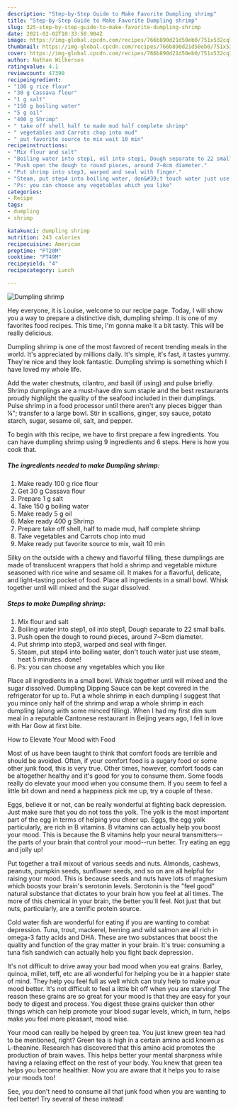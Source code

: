 ```yaml
---
description: "Step-by-Step Guide to Make Favorite Dumpling shrimp"
title: "Step-by-Step Guide to Make Favorite Dumpling shrimp"
slug: 325-step-by-step-guide-to-make-favorite-dumpling-shrimp
date: 2021-02-02T10:33:50.904Z
image: https://img-global.cpcdn.com/recipes/766b890d21d50eb0/751x532cq70/dumpling-shrimp-recipe-main-photo.jpg
thumbnail: https://img-global.cpcdn.com/recipes/766b890d21d50eb0/751x532cq70/dumpling-shrimp-recipe-main-photo.jpg
cover: https://img-global.cpcdn.com/recipes/766b890d21d50eb0/751x532cq70/dumpling-shrimp-recipe-main-photo.jpg
author: Nathan Wilkerson
ratingvalue: 4.1
reviewcount: 47390
recipeingredient:
- "100 g rice flour"
- "30 g Cassava flour"
- "1 g salt"
- "150 g boiling water"
- "5 g oil"
- "400 g Shrimp"
- " take off shell half to made mud half complete shrimp"
- " vegetables and Carrots chop into mud"
- " put favorite source to mix wait 10 min"
recipeinstructions:
- "Mix flour and salt"
- "Boiling water into step1, oil into step1, Dough separate to 22 small balls."
- "Push open the dough to round pieces, around 7~8cm diameter."
- "Put shrimp into step3, warped and seal with finger."
- "Steam, put step4 into boiling water, don&#39;t touch water just use steam, heat 5 minutes. done!"
- "Ps: you can choose any vegetables which you like"
categories:
- Recipe
tags:
- dumpling
- shrimp

katakunci: dumpling shrimp 
nutrition: 243 calories
recipecuisine: American
preptime: "PT20M"
cooktime: "PT49M"
recipeyield: "4"
recipecategory: Lunch

---
```



![Dumpling shrimp](https://img-global.cpcdn.com/recipes/766b890d21d50eb0/751x532cq70/dumpling-shrimp-recipe-main-photo.jpg)

Hey everyone, it is Louise, welcome to our recipe page. Today, I will show you a way to prepare a distinctive dish, dumpling shrimp. It is one of my favorites food recipes. This time, I'm gonna make it a bit tasty. This will be really delicious.

Dumpling shrimp is one of the most favored of recent trending meals in the world. It's appreciated by millions daily. It's simple, it's fast, it tastes yummy. They're nice and they look fantastic. Dumpling shrimp is something which I have loved my whole life.

Add the water chestnuts, cilantro, and basil (if using) and pulse briefly. Shrimp dumplings are a must-have dim sum staple and the best restaurants proudly highlight the quality of the seafood included in their dumplings. Pulse shrimp in a food processor until there aren&#39;t any pieces bigger than ¼&#34;; transfer to a large bowl. Stir in scallions, ginger, soy sauce, potato starch, sugar, sesame oil, salt, and pepper.


To begin with this recipe, we have to first prepare a few ingredients. You can have dumpling shrimp using 9 ingredients and 6 steps. Here is how you cook that.

<!--inarticleads1-->

##### The ingredients needed to make Dumpling shrimp:

1. Make ready 100 g rice flour
1. Get 30 g Cassava flour
1. Prepare 1 g salt
1. Take 150 g boiling water
1. Make ready 5 g oil
1. Make ready 400 g Shrimp
1. Prepare  take off shell, half to made mud, half complete shrimp
1. Take  vegetables and Carrots chop into mud
1. Make ready  put favorite source to mix, wait 10 min


Silky on the outside with a chewy and flavorful filling, these dumplings are made of translucent wrappers that hold a shrimp and vegetable mixture seasoned with rice wine and sesame oil. It makes for a flavorful, delicate, and light-tasting pocket of food. Place all ingredients in a small bowl. Whisk together until will mixed and the sugar dissolved. 

<!--inarticleads2-->

##### Steps to make Dumpling shrimp:

1. Mix flour and salt
1. Boiling water into step1, oil into step1, Dough separate to 22 small balls.
1. Push open the dough to round pieces, around 7~8cm diameter.
1. Put shrimp into step3, warped and seal with finger.
1. Steam, put step4 into boiling water, don&#39;t touch water just use steam, heat 5 minutes. done!
1. Ps: you can choose any vegetables which you like


Place all ingredients in a small bowl. Whisk together until will mixed and the sugar dissolved. Dumpling Dipping Sauce can be kept covered in the refrigerator for up to. Put a whole shrimp in each dumpling I suggest that you mince only half of the shrimp and wrap a whole shrimp in each dumpling (along with some minced filling). When I had my first dim sum meal in a reputable Cantonese restaurant in Beijing years ago, I fell in love with Har Gow at first bite. 

How to Elevate Your Mood with Food


Most of us have been taught to think that comfort foods are terrible and should be avoided. Often, if your comfort food is a sugary food or some other junk food, this is very true. Other times, however, comfort foods can be altogether healthy and it's good for you to consume them. Some foods really do elevate your mood when you consume them. If you seem to feel a little bit down and need a happiness pick me up, try a couple of these.

Eggs, believe it or not, can be really wonderful at fighting back depression. Just make sure that you do not toss the yolk. The yolk is the most important part of the egg in terms of helping you cheer up. Eggs, the egg yolk particularly, are rich in B vitamins. B vitamins can actually help you boost your mood. This is because the B vitamins help your neural transmitters--the parts of your brain that control your mood--run better. Try eating an egg and jolly up!

Put together a trail mixout of various seeds and nuts. Almonds, cashews, peanuts, pumpkin seeds, sunflower seeds, and so on are all helpful for raising your mood. This is because seeds and nuts have lots of magnesium which boosts your brain's serotonin levels. Serotonin is the "feel good" natural substance that dictates to your brain how you feel at all times. The more of this chemical in your brain, the better you'll feel. Not just that but nuts, particularly, are a terrific protein source.

Cold water fish are wonderful for eating if you are wanting to combat depression. Tuna, trout, mackerel, herring and wild salmon are all rich in omega-3 fatty acids and DHA. These are two substances that boost the quality and function of the gray matter in your brain. It's true: consuming a tuna fish sandwich can actually help you fight back depression. 

It's not difficult to drive away your bad mood when you eat grains. Barley, quinoa, millet, teff, etc are all wonderful for helping you be in a happier state of mind. They help you feel full as well which can truly help to make your mood better. It's not difficult to feel a little bit off when you are starving! The reason these grains are so great for your mood is that they are easy for your body to digest and process. You digest these grains quicker than other things which can help promote your blood sugar levels, which, in turn, helps make you feel more pleasant, mood wise.

Your mood can really be helped by green tea. You just knew green tea had to be mentioned, right? Green tea is high in a certain amino acid known as L-theanine. Research has discovered that this amino acid promotes the production of brain waves. This helps better your mental sharpness while having a relaxing effect on the rest of your body. You knew that green tea helps you become healthier. Now you are aware that it helps you to raise your moods too!

See, you don't need to consume all that junk food when you are wanting to feel better! Try several of these instead!

